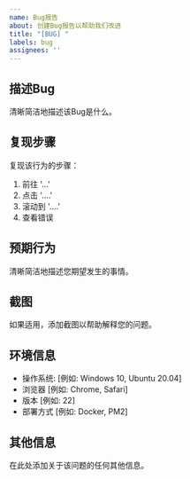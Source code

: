 ```yaml
---
name: Bug报告
about: 创建Bug报告以帮助我们改进
title: "[BUG] "
labels: bug
assignees: ''
---
```


## 描述Bug
清晰简洁地描述该Bug是什么。

## 复现步骤
复现该行为的步骤：
1. 前往 '...'
2. 点击 '....'
3. 滚动到 '....'
4. 查看错误

## 预期行为
清晰简洁地描述您期望发生的事情。

## 截图
如果适用，添加截图以帮助解释您的问题。

## 环境信息
 - 操作系统: [例如: Windows 10, Ubuntu 20.04]
 - 浏览器 [例如: Chrome, Safari]
 - 版本 [例如: 22]
 - 部署方式 [例如: Docker, PM2]

## 其他信息
在此处添加关于该问题的任何其他信息。 